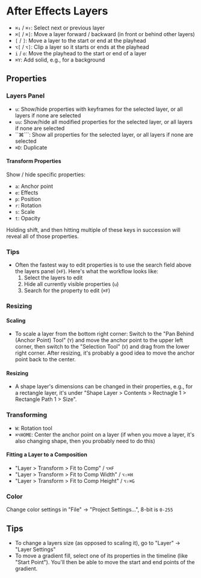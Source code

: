 # After Effects Layers

- `⌘↓` / `⌘↑`: Select next or previous layer
- `⌘[` / `⌘]`: Move a layer forward / backward (in front or behind other layers)
- `[` / `]`: Move a layer to the start or end at the playhead
- `⌥[` / `⌥]`: Clip a layer so it starts or ends at the playhead
- `i` / `o`: Move the playhead to the start or end of a layer
- `⌘Y`: Add solid, e.g., for a background

## Properties

### Layers Panel

- `u`: Show/hide properties with keyframes for the selected layer, or all layers if none are selected
- `uu`: Show/hide all modified properties for the selected layer, or all layers if none are selected
- ``⌘```: Show all properties for the selected layer, or all layers if none are selected
- `⌘D`: Duplicate

#### Transform Properties

Show / hide specific properties:

- `a`: Anchor point
- `e`: Effects
- `p`: Position
- `r`: Rotation
- `s`: Scale
- `t`: Opacity

Holding shift, and then hitting multiple of these keys in succession will reveal all of those properties.

### Tips

- Often the fastest way to edit properties is to use the search field above the layers panel (`⌘F`). Here's what the workflow looks like:
    1. Select the layers to edit
    2. Hide all currently visible properties (`u`)
    3. Search for the property to edit (`⌘F`)

### Resizing

#### Scaling

- To scale a layer from the bottom right corner: Switch to the "Pan Behind (Anchor Point) Tool" (`Y`) and move the anchor point to the upper left corner, then switch to the "Selection Tool" (`V`) and drag from the lower right corner. After resizing, it's probably a good idea to move the anchor point back to the center.

#### Resizing

- A shape layer's dimensions can be changed in their properties, e.g., for a rectangle layer, it's under "Shape Layer > Contents > Rectnagle 1 > Rectangle Path 1 > Size". 

### Transforming

- `W`: Rotation tool
- `⌘⌥HOME`: Center the anchor point on a layer (if when you move a layer, it's also changing shape, then you probably need to do this)

#### Fitting a Layer to a Composition

- "Layer > Transform > Fit to Comp" / `⌥⌘F`
- "Layer > Transform > Fit to Comp Width" / `⌥⇧⌘H`
- "Layer > Transform > Fit to Comp Height" / `⌥⇧⌘G`

### Color

Change color settings in "File" -> "Project Settings...", 8-bit is `0-255`

## Tips

- To change a layers size (as opposed to scaling it), go to "Layer" -> "Layer Settings"
- To move a gradient fill, select one of its properties in the timeline (like "Start Point"). You'll then be able to move the start and end points of the gradient.